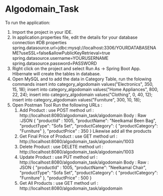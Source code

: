 # Algodomain_Task

To run the application:
1. Import the project in your IDE.
2. In application.properties file, edit the details for your database connection
   #DB properties
   spring.datasource.url=jdbc:mysql://localhost:3306/YOURDATABASENAME?useSSL=false&allowPublicKeyRetrieval=true
   spring.datasource.username=YOURUSERNAME
   spring.datasource.password=PASSWORD
3. Right click on the project and select Run As -> Spring Boot App.
   Hibernate will create the tables in database.
4. Open MySQL and to add the data in Category Table, run the folowing commands
   insert into category_algodomain values("Electronics", 350, 15, 18);
   insert into category_algodomain values("Home Appliances", 800, 22, 24);
   insert into category_algodomain values("Clothing", 0, 40, 12);
   insert into category_algodomain values("Furniture", 300, 10, 18);
5. Open Postman Tool
   Run the following URLs : 
   1. Add Product : use POST method
   url : 
   http://localhost:8080/algodomain_task/algodomain
   Body : Raw :JSON
   {
        "productId" : 1005,
        "productName": "Neelkamal Been Bag",
        "productType": "Sofa Set",
        "productCategory": {
            "productCategory": "Furniture"
        },
        "productPrice" : 350
    }
    Likewise add all the products
   2. Get Final Price of Product : use GET method
   url : 
   http://localhost:8080/algodomain_task/algodomain/1003
    3. Delete Product : use DELETE method
    url : 
    http://localhost:8080/algodomain_task/algodomain/1003
    4. Update Product : use PUT method
    url : 
    http://localhost:8080/algodomain_task/algodomain
   Body : Raw : JSON
    {
        "productId" : 1005,
        "productName": "Neelkamal Chair",
        "productType": "Sofa Set",
        "productCategory": {
            "productCategory": "Furniture"
        	},
        "productPrice" : 500
    }
    5. Get All Products : use GET method
    url : http://localhost:8080/algodomain_task/algodomain
